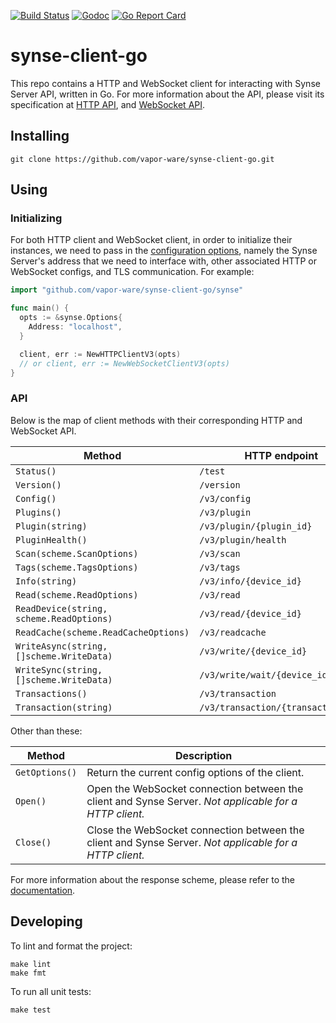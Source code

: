[![Build Status](https://build.vio.sh/buildStatus/icon?job=vapor-ware/synse-client-go/master)](https://build.vio.sh/blue/organizations/jenkins/vapor-ware%2Fsynse-client-go/activity)
[![Godoc](https://godoc.org/github.com/vapor-ware/synse-client-go/synse?status.svg)](https://godoc.org/github.com/vapor-ware/synse-client-go/synse)
[![Go Report Card](https://goreportcard.com/badge/github.com/vapor-ware/synse-client-go)](https://goreportcard.com/report/github.com/vapor-ware/synse-client-go)

# synse-client-go

This repo contains a HTTP and WebSocket client for interacting with Synse
Server API, written in Go. For more information about the API, please visit its
specification at [HTTP
API](https://github.com/vapor-ware/synse-server/blob/master/proposals/v3/api.md),
and [WebSocket
API](https://github.com/vapor-ware/synse-server/blob/master/proposals/v3/api-websocket.md).

## Installing

```
git clone https://github.com/vapor-ware/synse-client-go.git
```

## Using

### Initializing

For both HTTP client and WebSocket client, in order to initialize their
instances, we need to pass in the [configuration
options](https://godoc.org/github.com/vapor-ware/synse-client-go/synse#Options),
namely the Synse Server's address that we need to interface with, other
associated HTTP or WebSocket configs, and TLS communication. For example:
```go
import "github.com/vapor-ware/synse-client-go/synse"

func main() {
  opts := &synse.Options{
    Address: "localhost",
  }

  client, err := NewHTTPClientV3(opts)
  // or client, err := NewWebSocketClientV3(opts)
}
```

### API

Below is the map of client methods with their corresponding HTTP and WebSocket API.

| Method | HTTP endpoint | WebSocket request |
| ------ | ------------- | ----------------- |
| `Status()` | `/test` | `request/status` |
| `Version()` | `/version` | `request/version` |
| `Config()` | `/v3/config` | `request/config` |
| `Plugins()` | `/v3/plugin` | `request/plugin` |
| `Plugin(string)` | `/v3/plugin/{plugin_id}` | `request/plugin` |
| `PluginHealth()` | `/v3/plugin/health` | `request/plugin_health` |
| `Scan(scheme.ScanOptions)` | `/v3/scan` | `request/scan` |
| `Tags(scheme.TagsOptions)` | `/v3/tags` | `request/tags` |
| `Info(string)` | `/v3/info/{device_id}` | `request/info` |
| `Read(scheme.ReadOptions)` | `/v3/read` | `request/read` |
| `ReadDevice(string, scheme.ReadOptions)` | `/v3/read/{device_id}` | `request/read_device` |
| `ReadCache(scheme.ReadCacheOptions)` | `/v3/readcache` | `request/read_cache` |
| `WriteAsync(string, []scheme.WriteData)` | `/v3/write/{device_id}` | `request/write_async` |
| `WriteSync(string, []scheme.WriteData)` | `/v3/write/wait/{device_id}` | `request/write_sync` |
| `Transactions()` | `/v3/transaction` | `request/transaction` |
| `Transaction(string)` | `/v3/transaction/{transaction_id}` | `request/transaction` |

Other than these:

| Method | Description |
| ------ | ----------- |
| `GetOptions()` | Return the current config options of the client. |
| `Open()` | Open the WebSocket connection between the client and Synse Server. *Not applicable for a HTTP client.* |
| `Close()` | Close the WebSocket connection between the client and Synse Server. *Not applicable for a HTTP client.* |

For more information about the response scheme, please refer to the
[documentation](https://godoc.org/github.com/vapor-ware/synse-client-go/synse#Client).


## Developing

To lint and format the project:
```
make lint
make fmt
```

To run all unit tests:
```
make test
```
